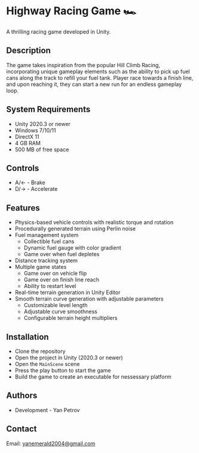 # Highway Racing Game 🏎️

A thrilling racing game developed in Unity.

## Description

The game takes inspiration from the popular Hill Climb Racing, incorporating unique gameplay elements such as the ability to pick up fuel cans along the track to refill your fuel tank. Player race towards a finish line, and upon reaching it, they can start a new run for an endless gameplay loop.

## System Requirements

- Unity 2020.3 or newer
- Windows 7/10/11
- DirectX 11
- 4 GB RAM
- 500 MB of free space

## Controls

- A/← - Brake
- D/→ - Accelerate

## Features

- Physics-based vehicle controls with realistic torque and rotation
- Procedurally generated terrain using Perlin noise
- Fuel management system
  - Collectible fuel cans
  - Dynamic fuel gauge with color gradient
  - Game over when fuel depletes
- Distance tracking system
- Multiple game states
  - Game over on vehicle flip
  - Game over on finish line reach
  - Ability to restart level
- Real-time terrain generation in Unity Editor
- Smooth terrain curve generation with adjustable parameters
  - Customizable level length
  - Adjustable curve smoothness
  - Configurable terrain height multipliers

## Installation

* Clone the repository
* Open the project in Unity (2020.3 or newer)
* Open the `MainScene` scene
* Press the play button to start the game
* Build the game to create an executable for nessessary platform

## Authors

- Development - Yan Petrov

## Contact

Email: yanemerald2004@gmail.com
